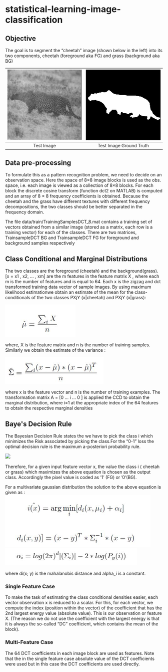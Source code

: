 # statistical-learning-image-classification

## Objective
The goal is to segment the “cheetah” image (shown below in the left) into its two components, cheetah (foreground aka FG) and grass
(background aka BG)

| ![](data/test/cheetah.bmp) | ![](data/test/cheetah_mask.bmp) |
|:---:|:---:|
| Test Image | Test Image Ground Truth |

## Data pre-processing

To formulate this as a pattern recognition problem, we need to decide on an observation space. Here
the space of 8×8 image blocks is used as the obs. space, i.e. each image is viewed as a collection of 8×8 blocks.
For each block the discrete cosine transform (function dct2 on MATLAB) is computed and an array of 8 × 8 frequency coefficients is obtained. Because the cheetah and the grass have different textures with different frequency decompositions, the two classes should be better separated in the frequency domain.

The file data/train/TrainingSamplesDCT_8.mat contains a training set of vectors obtained from a similar image (stored as a matrix, each row is a training vector) for each of the classes. There are two matrices, TrainsampleDCT BG and TrainsampleDCT FG for foreground
and background samples respectively

## Class Conditional and Marginal Distributions
The two classes are the foreground (cheetah) and the background(grass). [x = x1 , x2, ... , xm] are the
m features in the feature matrix X , where each m is the number of features and is equal to 64. Each x
is the zigzag and dct transformed training data vector of sample images. By using maximum likelihood
estimationwe obtain an estimate of the mean for the class-conditionals of the two classes PXjY (x|cheetah)
and PXjY (x|grass):

![](readme_images/mu_mle.JPG)

where, X is the feature matrix and n is the number of training samples.
Similarly we obtain the estimate of the variance :

![](readme_images/sigma_mle.JPG)

where x is the feature vector and n is the number of training examples.
The transformation matrix A = [0 ... i ... 0 ] is applied the CCD to obtain the marginal distribution,
where i=1 at the appropriate index of the 64 features to obtain the respective marginal densities
## Baye's Decision Rule

The Bayesian Decision Rule states the we have to pick the class i which minimizes the Risk associated
by picking the class.For the “0-1” loss the optimal decision rule is the maximum a-posteriori probability
rule.

![](https://latex.codecogs.com/gif.latex?\[i(x)^*&space;=&space;\arg\max_i&space;P_{X|Y}&space;(x|i)&space;*&space;P_Y&space;(i)\])

Therefore, for a given input feature vector x, the value the class i ( cheetah or grass) which maximizes the
above equation is chosen as the output class. Accordingly the pixel value is coded as ’1’ (FG) or ’0’(BG).

For a multivariate gaussian distribution the solution to the above equation is given as :
![](readme_images/mahalanobis_mle.JPG)
![](readme_images/alpha_mle.JPG)

where di(x; y) is the mahalanobis distance and alpha_i is a constant.

### Single Feature Case
To make the task of estimating the class conditional densities easier, each vector observation x is reduced to a scalar. 
For this, for each vector, we compute the index (position within the vector) of the coefficient that has the 2nd largest energy value (absolute value). This is our observation or feature X. (The reason we do not use the coefficient with the largest energy is that it is always the so-called “DC” coefficient, which contains the mean of the block).

### Multi-Feature Case
The 64 DCT coefficients in each image block are used as features. Note that the in the single feature case absolute value of the DCT coefficients were used but in this case the DCT coefficients are used directly.


